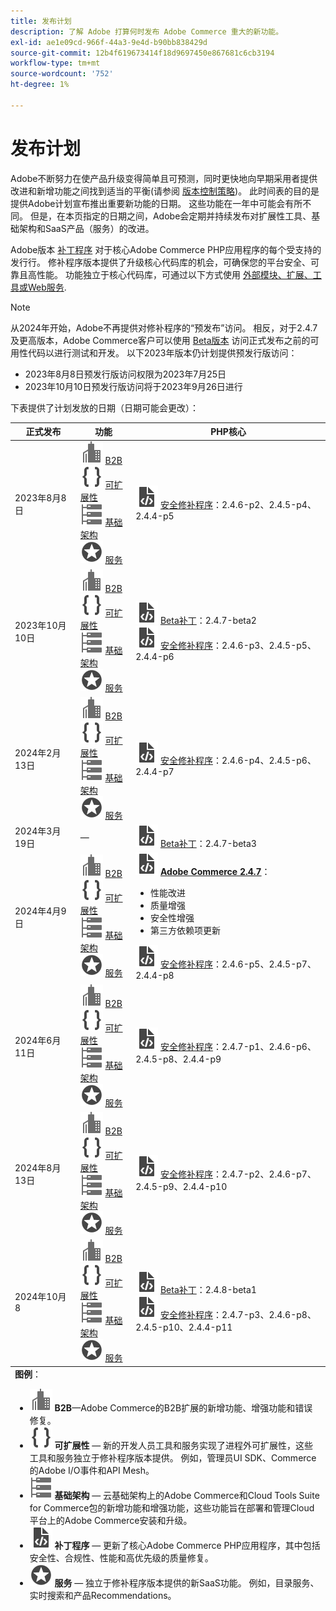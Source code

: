 ```yaml
---
title: 发布计划
description: 了解 Adobe 打算何时发布 Adobe Commerce 重大的新功能。
exl-id: ae1e09cd-966f-44a3-9e4d-b90bb838429d
source-git-commit: 12b4f619673414f18d9697450e867681c6cb3194
workflow-type: tm+mt
source-wordcount: '752'
ht-degree: 1%

---
```


# 发布计划

Adobe不断努力在使产品升级变得简单且可预测，同时更快地向早期采用者提供改进和新增功能之间找到适当的平衡(请参阅 [版本控制策略](versioning-policy.md))。 此时间表的目的是提供Adobe计划宣布推出重要新功能的日期。 这些功能在一年中可能会有所不同。 但是，在本页指定的日期之间，Adobe会定期并持续发布对扩展性工具、基础架构和SaaS产品（服务）的改进。

Adobe版本 [补丁程序](versioning-policy.md#patch-release) 对于核心Adobe Commerce PHP应用程序的每个受支持的发行行。 修补程序版本提供了升级核心代码库的机会，可确保您的平台安全、可靠且高性能。 功能独立于核心代码库，可通过以下方式使用 [外部模块、扩展、工具或Web服务](versioning-policy.md#extensibility-infrastructure-and-services-release).

>[!NOTE]
>
>从2024年开始，Adobe不再提供对修补程序的“预发布”访问。 相反，对于2.4.7及更高版本，Adobe Commerce客户可以使用 [Beta版本](beta.md) 访问正式发布之前的可用性代码以进行测试和开发。 以下2023年版本仍计划提供预发行版访问：
>
> - 2023年8月8日预发行版访问权限为2023年7月25日
> - 2023年10月10日预发行版访问将于2023年9月26日进行

下表提供了计划发放的日期（日期可能会更改）：

<table>
<thead>
  <tr>
    <th>正式发布</th>
    <th>功能</th>
    <th>PHP核心</th>
  </tr>
</thead>
<tfoot>
   <tr>
      <td colspan="3"><strong>图例</strong>：
         <ul>
            <li><strong><img alt="B2B功能图标" src="../assets/icons/enterprise.svg"></img> B2B</strong>—Adobe Commerce的B2B扩展的新增功能、增强功能和错误修复。</li>
            <li><strong><img alt="“可扩展性功能”图标" src="../assets/icons/brackets.svg"></img> 可扩展性</strong> — 新的开发人员工具和服务实现了进程外可扩展性，这些工具和服务独立于修补程序版本提供。 例如，管理员UI SDK、Commerce的Adobe I/O事件和API Mesh。</li>
            <li><strong><img alt="基础架构功能图标" src="../assets/icons/servers.svg"></img> 基础架构</strong> — 云基础架构上的Adobe Commerce和Cloud Tools Suite for Commerce包的新增功能和增强功能，这些功能旨在部署和管理Cloud平台上的Adobe Commerce安装和升级。</li>
            <li><strong><img alt="“补丁版本”图标" src="../assets/icons/file-code.svg"></img> 补丁程序</strong> — 更新了核心Adobe Commerce PHP应用程序，其中包括安全性、合规性、性能和高优先级的质量修复。</li>
            <li><strong><img alt="“服务”功能图标" src="../assets/icons/feature.svg"></img> 服务</strong> — 独立于修补程序版本提供的新SaaS功能。 例如，目录服务、实时搜索和产品Recommendations。</li>
         </ul>
      </td>
   </tr>
</tfoot>
<tbody>
  <tr>
    <td>2023年8月8日</td>
    <td><img alt="B2B功能图标" src="../assets/icons/enterprise.svg"></img> <a href="https://experienceleague.adobe.com/docs/commerce-admin/b2b/release-notes.html">B2B</a><br><img alt="“可扩展性功能”图标" src="../assets/icons/brackets.svg"></img> <a href="https://developer.adobe.com/commerce/extensibility/">可扩展性</a><br><img alt="基础架构功能图标" src="../assets/icons/servers.svg"></img> <a href="https://experienceleague.adobe.com/docs/commerce-cloud-service/user-guide/release-notes/cloud-tools-suite.html">基础架构</a><br><img alt="“服务”功能图标" src="../assets/icons/feature.svg"></img> <a href="https://experienceleague.adobe.com/docs/commerce-merchant-services/user-guides/release-information/release-notes-all.html">服务</a></td>
    <td><img alt="“补丁版本”图标" src="../assets/icons/file-code.svg"></img> <a href="release-notes/security/overview.md">安全修补程序</a>：2.4.6-p2、2.4.5-p4、2.4.4-p5</td>
  </tr>
  <tr>
    <td>2023年10月10日</td>
    <td><img alt="B2B功能图标" src="../assets/icons/enterprise.svg"></img> <a href="https://experienceleague.adobe.com/docs/commerce-admin/b2b/release-notes.html">B2B</a><br><img alt="“可扩展性功能”图标" src="../assets/icons/brackets.svg"></img> <a href="https://developer.adobe.com/commerce/extensibility/">可扩展性</a><br><img alt="基础架构功能图标" src="../assets/icons/servers.svg"></img> <a href="https://experienceleague.adobe.com/docs/commerce-cloud-service/user-guide/release-notes/cloud-tools-suite.html">基础架构</a><br><img alt="“服务”功能图标" src="../assets/icons/feature.svg"></img> <a href="https://experienceleague.adobe.com/docs/commerce-merchant-services/user-guides/release-information/release-notes-all.html">服务</a></td>
    <td><img alt="“补丁版本”图标" src="../assets/icons/file-code.svg"></img> <a href="release-notes/commerce/overview.md">Beta补丁</a>：2.4.7-beta2<br> <img alt="“补丁版本”图标" src="../assets/icons/file-code.svg"></img> <a href="release-notes/security/overview.md">安全修补程序</a>：2.4.6-p3、2.4.5-p5、2.4.4-p6</td>
  </tr>
  <tr>
    <td>2024年2月13日</td>
    <td><img alt="B2B功能图标" src="../assets/icons/enterprise.svg"></img> <a href="https://experienceleague.adobe.com/docs/commerce-admin/b2b/release-notes.html">B2B</a><br><img alt="“可扩展性功能”图标" src="../assets/icons/brackets.svg"></img> <a href="https://developer.adobe.com/commerce/extensibility/">可扩展性</a><br><img alt="基础架构功能图标" src="../assets/icons/servers.svg"></img> <a href="https://experienceleague.adobe.com/docs/commerce-cloud-service/user-guide/release-notes/cloud-tools-suite.html">基础架构</a><br><img alt="“服务”功能图标" src="../assets/icons/feature.svg"></img> <a href="https://experienceleague.adobe.com/docs/commerce-merchant-services/user-guides/release-information/release-notes-all.html">服务</a></td>
    <td><img alt="“补丁版本”图标" src="../assets/icons/file-code.svg"></img> <a href="release-notes/security/overview.md">安全修补程序</a>：2.4.6-p4、2.4.5-p6、2.4.4-p7</td>
  </tr>
  <tr>
    <td>2024年3月19日</td>
    <td>—</td>
    <td><img alt="“补丁版本”图标" src="../assets/icons/file-code.svg"></img> <a href="release-notes/commerce/overview.md">Beta补丁</a>：2.4.7-beta3</td>
  </tr>
  <tr>
    <td>2024年4月9日</td>
    <td><img alt="B2B功能图标" src="../assets/icons/enterprise.svg"></img> <a href="https://experienceleague.adobe.com/docs/commerce-admin/b2b/release-notes.html">B2B</a><br><img alt="“可扩展性功能”图标" src="../assets/icons/brackets.svg"></img> <a href="https://developer.adobe.com/commerce/extensibility/">可扩展性</a><br><img alt="基础架构功能图标" src="../assets/icons/servers.svg"></img> <a href="https://experienceleague.adobe.com/docs/commerce-cloud-service/user-guide/release-notes/cloud-tools-suite.html">基础架构</a><br><img alt="“服务”功能图标" src="../assets/icons/feature.svg"></img> <a href="https://experienceleague.adobe.com/docs/commerce-merchant-services/user-guides/release-information/release-notes-all.html">服务</a></td>
    <td><img alt="“补丁版本”图标" src="../assets/icons/file-code.svg"></img> <a href="release-notes/commerce/overview.md"><strong>Adobe Commerce 2.4.7</a></strong>：<ul><li>性能改进</li><li>质量增强</li><li>安全性增强</li><li>第三方依赖项更新</li></ul><img alt="“补丁版本”图标" src="../assets/icons/file-code.svg"></img> <a href="release-notes/security/overview.md">安全修补程序</a>：2.4.6-p5、2.4.5-p7、2.4.4-p8</td>
  </tr>
  <tr>
    <td>2024年6月11日</td>
    <td><img alt="B2B功能图标" src="../assets/icons/enterprise.svg"></img> <a href="https://experienceleague.adobe.com/docs/commerce-admin/b2b/release-notes.html">B2B</a><br><img alt="“可扩展性功能”图标" src="../assets/icons/brackets.svg"></img> <a href="https://developer.adobe.com/commerce/extensibility/">可扩展性</a><br><img alt="基础架构功能图标" src="../assets/icons/servers.svg"></img> <a href="https://experienceleague.adobe.com/docs/commerce-cloud-service/user-guide/release-notes/cloud-tools-suite.html">基础架构</a><br><img alt="“服务”功能图标" src="../assets/icons/feature.svg"></img> <a href="https://experienceleague.adobe.com/docs/commerce-merchant-services/user-guides/release-information/release-notes-all.html">服务</a></td>
    <td><img alt="“补丁版本”图标" src="../assets/icons/file-code.svg"></img> <a href="release-notes/security/overview.md">安全修补程序</a>：2.4.7-p1、2.4.6-p6、2.4.5-p8、2.4.4-p9</td>
  </tr>
  <tr>
    <td>2024年8月13日</td>
    <td><img alt="B2B功能图标" src="../assets/icons/enterprise.svg"></img> <a href="https://experienceleague.adobe.com/docs/commerce-admin/b2b/release-notes.html">B2B</a><br><img alt="“可扩展性功能”图标" src="../assets/icons/brackets.svg"></img> <a href="https://developer.adobe.com/commerce/extensibility/">可扩展性</a><br><img alt="基础架构功能图标" src="../assets/icons/servers.svg"></img> <a href="https://experienceleague.adobe.com/docs/commerce-cloud-service/user-guide/release-notes/cloud-tools-suite.html">基础架构</a><br><img alt="“服务”功能图标" src="../assets/icons/feature.svg"></img> <a href="https://experienceleague.adobe.com/docs/commerce-merchant-services/user-guides/release-information/release-notes-all.html">服务</a></td>
    <td><img alt="“补丁版本”图标" src="../assets/icons/file-code.svg"></img> <a href="release-notes/security/overview.md">安全修补程序</a>：2.4.7-p2、2.4.6-p7、2.4.5-p9、2.4.4-p10</td>
  </tr>
  <tr>
    <td>2024年10月8</td>
    <td><img alt="B2B功能图标" src="../assets/icons/enterprise.svg"></img> <a href="https://experienceleague.adobe.com/docs/commerce-admin/b2b/release-notes.html">B2B</a><br><img alt="“可扩展性功能”图标" src="../assets/icons/brackets.svg"></img> <a href="https://developer.adobe.com/commerce/extensibility/">可扩展性</a><br><img alt="基础架构功能图标" src="../assets/icons/servers.svg"></img> <a href="https://experienceleague.adobe.com/docs/commerce-cloud-service/user-guide/release-notes/cloud-tools-suite.html">基础架构</a><br><img alt="“服务”功能图标" src="../assets/icons/feature.svg"></img> <a href="https://experienceleague.adobe.com/docs/commerce-merchant-services/user-guides/release-information/release-notes-all.html">服务</a></td>
    <td><img alt="“补丁版本”图标" src="../assets/icons/file-code.svg"></img> <a href="release-notes/commerce/overview.md">Beta补丁</a>：2.4.8-beta1<br><img alt="“补丁版本”图标" src="../assets/icons/file-code.svg"></img> <a href="release-notes/security/overview.md">安全修补程序</a>：2.4.7-p3、2.4.6-p8、2.4.5-p10、2.4.4-p11</td>
  </tr>
</tbody>
</table>
